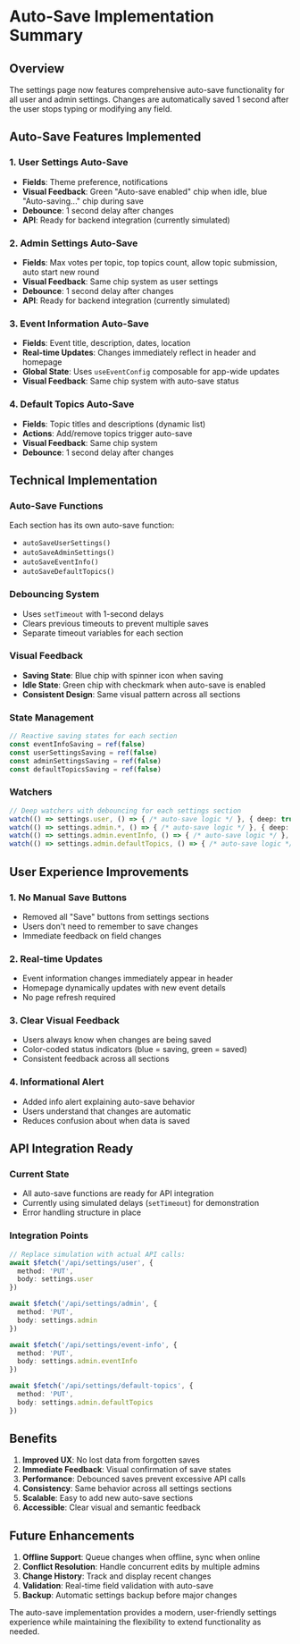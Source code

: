 # Auto-Save Implementation Summary

## Overview
The settings page now features comprehensive auto-save functionality for all user and admin settings. Changes are automatically saved 1 second after the user stops typing or modifying any field.

## Auto-Save Features Implemented

### 1. User Settings Auto-Save
- **Fields**: Theme preference, notifications
- **Visual Feedback**: Green "Auto-save enabled" chip when idle, blue "Auto-saving..." chip during save
- **Debounce**: 1 second delay after changes
- **API**: Ready for backend integration (currently simulated)

### 2. Admin Settings Auto-Save
- **Fields**: Max votes per topic, top topics count, allow topic submission, auto start new round
- **Visual Feedback**: Same chip system as user settings
- **Debounce**: 1 second delay after changes
- **API**: Ready for backend integration (currently simulated)

### 3. Event Information Auto-Save
- **Fields**: Event title, description, dates, location
- **Real-time Updates**: Changes immediately reflect in header and homepage
- **Global State**: Uses `useEventConfig` composable for app-wide updates
- **Visual Feedback**: Same chip system with auto-save status

### 4. Default Topics Auto-Save
- **Fields**: Topic titles and descriptions (dynamic list)
- **Actions**: Add/remove topics trigger auto-save
- **Visual Feedback**: Same chip system
- **Debounce**: 1 second delay after changes

## Technical Implementation

### Auto-Save Functions
Each section has its own auto-save function:
- `autoSaveUserSettings()`
- `autoSaveAdminSettings()`
- `autoSaveEventInfo()`
- `autoSaveDefaultTopics()`

### Debouncing System
- Uses `setTimeout` with 1-second delays
- Clears previous timeouts to prevent multiple saves
- Separate timeout variables for each section

### Visual Feedback
- **Saving State**: Blue chip with spinner icon when saving
- **Idle State**: Green chip with checkmark when auto-save is enabled
- **Consistent Design**: Same visual pattern across all sections

### State Management
```typescript
// Reactive saving states for each section
const eventInfoSaving = ref(false)
const userSettingsSaving = ref(false)
const adminSettingsSaving = ref(false)
const defaultTopicsSaving = ref(false)
```

### Watchers
```typescript
// Deep watchers with debouncing for each settings section
watch(() => settings.user, () => { /* auto-save logic */ }, { deep: true })
watch(() => settings.admin.*, () => { /* auto-save logic */ }, { deep: true })
watch(() => settings.admin.eventInfo, () => { /* auto-save logic */ }, { deep: true })
watch(() => settings.admin.defaultTopics, () => { /* auto-save logic */ }, { deep: true })
```

## User Experience Improvements

### 1. No Manual Save Buttons
- Removed all "Save" buttons from settings sections
- Users don't need to remember to save changes
- Immediate feedback on field changes

### 2. Real-time Updates
- Event information changes immediately appear in header
- Homepage dynamically updates with new event details
- No page refresh required

### 3. Clear Visual Feedback
- Users always know when changes are being saved
- Color-coded status indicators (blue = saving, green = saved)
- Consistent feedback across all sections

### 4. Informational Alert
- Added info alert explaining auto-save behavior
- Users understand that changes are automatic
- Reduces confusion about when data is saved

## API Integration Ready

### Current State
- All auto-save functions are ready for API integration
- Currently using simulated delays (`setTimeout`) for demonstration
- Error handling structure in place

### Integration Points
```typescript
// Replace simulation with actual API calls:
await $fetch('/api/settings/user', { 
  method: 'PUT', 
  body: settings.user 
})

await $fetch('/api/settings/admin', { 
  method: 'PUT', 
  body: settings.admin 
})

await $fetch('/api/settings/event-info', { 
  method: 'PUT', 
  body: settings.admin.eventInfo 
})

await $fetch('/api/settings/default-topics', { 
  method: 'PUT', 
  body: settings.admin.defaultTopics 
})
```

## Benefits

1. **Improved UX**: No lost data from forgotten saves
2. **Immediate Feedback**: Visual confirmation of save states
3. **Performance**: Debounced saves prevent excessive API calls
4. **Consistency**: Same behavior across all settings sections
5. **Scalable**: Easy to add new auto-save sections
6. **Accessible**: Clear visual and semantic feedback

## Future Enhancements

1. **Offline Support**: Queue changes when offline, sync when online
2. **Conflict Resolution**: Handle concurrent edits by multiple admins
3. **Change History**: Track and display recent changes
4. **Validation**: Real-time field validation with auto-save
5. **Backup**: Automatic settings backup before major changes

The auto-save implementation provides a modern, user-friendly settings experience while maintaining the flexibility to extend functionality as needed.
